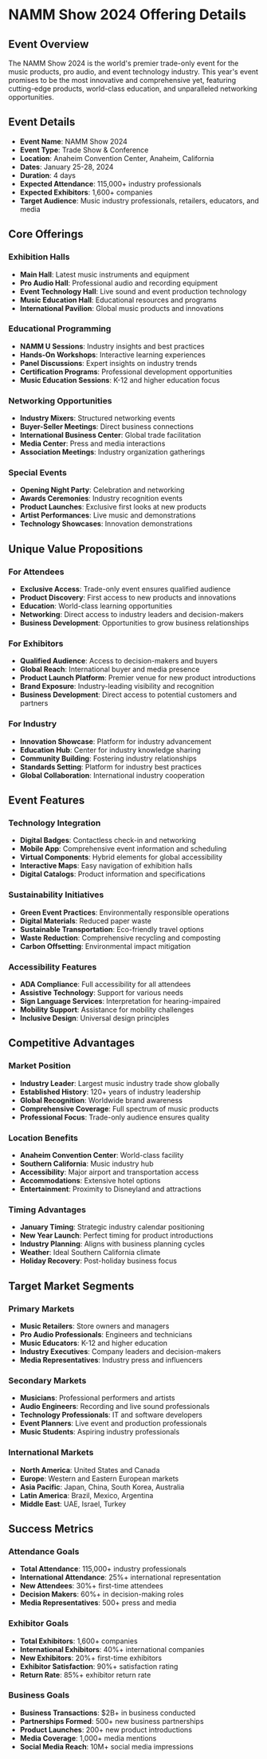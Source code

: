 # NAMM Show 2024 Offering Details

## Event Overview
The NAMM Show 2024 is the world's premier trade-only event for the music products, pro audio, and event technology industry. This year's event promises to be the most innovative and comprehensive yet, featuring cutting-edge products, world-class education, and unparalleled networking opportunities.

## Event Details
- **Event Name**: NAMM Show 2024
- **Event Type**: Trade Show & Conference
- **Location**: Anaheim Convention Center, Anaheim, California
- **Dates**: January 25-28, 2024
- **Duration**: 4 days
- **Expected Attendance**: 115,000+ industry professionals
- **Expected Exhibitors**: 1,600+ companies
- **Target Audience**: Music industry professionals, retailers, educators, and media

## Core Offerings

### Exhibition Halls
- **Main Hall**: Latest music instruments and equipment
- **Pro Audio Hall**: Professional audio and recording equipment
- **Event Technology Hall**: Live sound and event production technology
- **Music Education Hall**: Educational resources and programs
- **International Pavilion**: Global music products and innovations

### Educational Programming
- **NAMM U Sessions**: Industry insights and best practices
- **Hands-On Workshops**: Interactive learning experiences
- **Panel Discussions**: Expert insights on industry trends
- **Certification Programs**: Professional development opportunities
- **Music Education Sessions**: K-12 and higher education focus

### Networking Opportunities
- **Industry Mixers**: Structured networking events
- **Buyer-Seller Meetings**: Direct business connections
- **International Business Center**: Global trade facilitation
- **Media Center**: Press and media interactions
- **Association Meetings**: Industry organization gatherings

### Special Events
- **Opening Night Party**: Celebration and networking
- **Awards Ceremonies**: Industry recognition events
- **Product Launches**: Exclusive first looks at new products
- **Artist Performances**: Live music and demonstrations
- **Technology Showcases**: Innovation demonstrations

## Unique Value Propositions

### For Attendees
- **Exclusive Access**: Trade-only event ensures qualified audience
- **Product Discovery**: First access to new products and innovations
- **Education**: World-class learning opportunities
- **Networking**: Direct access to industry leaders and decision-makers
- **Business Development**: Opportunities to grow business relationships

### For Exhibitors
- **Qualified Audience**: Access to decision-makers and buyers
- **Global Reach**: International buyer and media presence
- **Product Launch Platform**: Premier venue for new product introductions
- **Brand Exposure**: Industry-leading visibility and recognition
- **Business Development**: Direct access to potential customers and partners

### For Industry
- **Innovation Showcase**: Platform for industry advancement
- **Education Hub**: Center for industry knowledge sharing
- **Community Building**: Fostering industry relationships
- **Standards Setting**: Platform for industry best practices
- **Global Collaboration**: International industry cooperation

## Event Features

### Technology Integration
- **Digital Badges**: Contactless check-in and networking
- **Mobile App**: Comprehensive event information and scheduling
- **Virtual Components**: Hybrid elements for global accessibility
- **Interactive Maps**: Easy navigation of exhibition halls
- **Digital Catalogs**: Product information and specifications

### Sustainability Initiatives
- **Green Event Practices**: Environmentally responsible operations
- **Digital Materials**: Reduced paper waste
- **Sustainable Transportation**: Eco-friendly travel options
- **Waste Reduction**: Comprehensive recycling and composting
- **Carbon Offsetting**: Environmental impact mitigation

### Accessibility Features
- **ADA Compliance**: Full accessibility for all attendees
- **Assistive Technology**: Support for various needs
- **Sign Language Services**: Interpretation for hearing-impaired
- **Mobility Support**: Assistance for mobility challenges
- **Inclusive Design**: Universal design principles

## Competitive Advantages

### Market Position
- **Industry Leader**: Largest music industry trade show globally
- **Established History**: 120+ years of industry leadership
- **Global Recognition**: Worldwide brand awareness
- **Comprehensive Coverage**: Full spectrum of music products
- **Professional Focus**: Trade-only audience ensures quality

### Location Benefits
- **Anaheim Convention Center**: World-class facility
- **Southern California**: Music industry hub
- **Accessibility**: Major airport and transportation access
- **Accommodations**: Extensive hotel options
- **Entertainment**: Proximity to Disneyland and attractions

### Timing Advantages
- **January Timing**: Strategic industry calendar positioning
- **New Year Launch**: Perfect timing for product introductions
- **Industry Planning**: Aligns with business planning cycles
- **Weather**: Ideal Southern California climate
- **Holiday Recovery**: Post-holiday business focus

## Target Market Segments

### Primary Markets
- **Music Retailers**: Store owners and managers
- **Pro Audio Professionals**: Engineers and technicians
- **Music Educators**: K-12 and higher education
- **Industry Executives**: Company leaders and decision-makers
- **Media Representatives**: Industry press and influencers

### Secondary Markets
- **Musicians**: Professional performers and artists
- **Audio Engineers**: Recording and live sound professionals
- **Technology Professionals**: IT and software developers
- **Event Planners**: Live event and production professionals
- **Music Students**: Aspiring industry professionals

### International Markets
- **North America**: United States and Canada
- **Europe**: Western and Eastern European markets
- **Asia Pacific**: Japan, China, South Korea, Australia
- **Latin America**: Brazil, Mexico, Argentina
- **Middle East**: UAE, Israel, Turkey

## Success Metrics

### Attendance Goals
- **Total Attendance**: 115,000+ industry professionals
- **International Attendance**: 25%+ international representation
- **New Attendees**: 30%+ first-time attendees
- **Decision Makers**: 60%+ in decision-making roles
- **Media Representatives**: 500+ press and media

### Exhibitor Goals
- **Total Exhibitors**: 1,600+ companies
- **International Exhibitors**: 40%+ international companies
- **New Exhibitors**: 20%+ first-time exhibitors
- **Exhibitor Satisfaction**: 90%+ satisfaction rating
- **Return Rate**: 85%+ exhibitor return rate

### Business Goals
- **Business Transactions**: $2B+ in business conducted
- **Partnerships Formed**: 500+ new business partnerships
- **Product Launches**: 200+ new product introductions
- **Media Coverage**: 1,000+ media mentions
- **Social Media Reach**: 10M+ social media impressions 